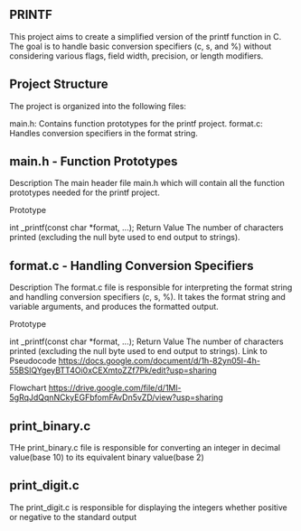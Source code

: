 ## PRINTF
This project aims to create a simplified version of the printf function in C. The goal is to handle basic conversion specifiers (c, s, and %) without considering various flags, field width, precision, or length modifiers.

## Project Structure
The project is organized into the following files:

main.h: Contains function prototypes for the printf project.
format.c: Handles conversion specifiers in the format string.
## main.h - Function Prototypes
Description
The main header file main.h which will contain all the function prototypes needed for the printf project.

Prototype

int _printf(const char *format, ...);
Return Value
The number of characters printed (excluding the null byte used to end output to strings).
## format.c - Handling Conversion Specifiers
Description
The format.c file is responsible for interpreting the format string and handling conversion specifiers (c, s, %). It takes the format string and variable arguments, and produces the formatted output.

Prototype

int _printf(const char *format, ...);
Return Value
The number of characters printed (excluding the null byte used to end output to strings).
Link to Pseudocode
https://docs.google.com/document/d/1h-82yn05l-4h-55BSlQYgeyBTT4Oi0xCEXmtoZZf7Pk/edit?usp=sharing

Flowchart
https://drive.google.com/file/d/1Ml-5gRqJdQqnNCkyEGFbfomFAvDn5vZD/view?usp=sharing
## print_binary.c
THe print_binary.c file is responsible for converting an integer in decimal value(base 10) to its equivalent binary value(base 2)

## print_digit.c
The print_digit.c is responsible for displaying the integers whether positive or negative to the standard output
